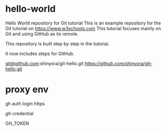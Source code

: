 # hello-world
Hello World repository for Git tutorial
This is an example repository for the Git tutorial on https://www.w3schools.com
This tutorial focuses mainly on Git and using GitHub as its remote.

This repository is built step by step in the tutorial.

It now includes steps for GitHub.

git@github.com:shinyora/git-hello.git
https://github.com/shinyora/git-hello.git
# proxy env
gh auth login
https

git-credential

GH_TOKEN
